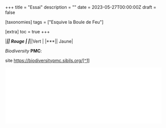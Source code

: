 +++
title = "Essai"
description = ""
date = 2023-05-27T00:00:00Z
draft = false

[taxonomies]
tags = ["Esquive la Boule de Feu"]

[extra]
toc = true
+++

|***|| Rouge |
|***||Vert |
|***|| Jaune|


*Biodiversity* **PMC**:


site https://biodiversitypmc.sibils.org/[^1]

![Logo](logoBanner.png)